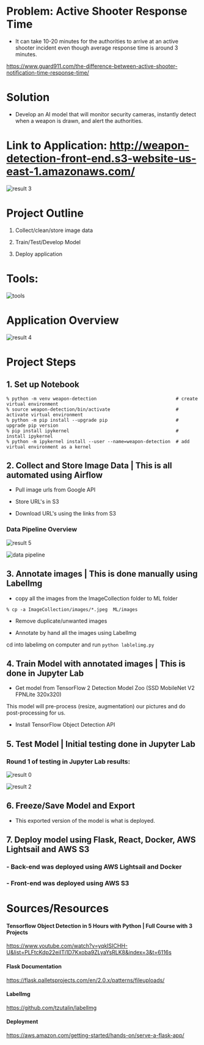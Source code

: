 # Problem: Active Shooter Response Time

- It can take 10-20 minutes for the authorities to arrive at an active shooter incident even though average response time is
around 3 minutes.

https://www.guard911.com/the-difference-between-active-shooter-notification-time-response-time/

# Solution

- Develop an AI model that will monitor security cameras, instantly detect when a weapon is
drawn, and alert the authorities.

# Link to Application: http://weapon-detection-front-end.s3-website-us-east-1.amazonaws.com/

![result 3](READMEImages/webapp.png)

# Project Outline

1. Collect/clean/store image data

2. Train/Test/Develop Model

3. Deploy application

# Tools:

![tools](READMEImages/tools.png)

# Application Overview

![result 4](READMEImages/result4.png)

# Project Steps

## 1. Set up Notebook

```
% python -m venv weapon-detection                             # create virtual environment
% source weapon-detection/bin/activate                        # activate virtual environment
% python -m pip install --upgrade pip                         # upgrade pip version
% pip install ipykernel                                       # install ipykernel
% python -m ipykernel install --user --name=weapon-detection  # add virtual environment as a kernel
```

## 2. Collect and Store Image Data | This is all automated using Airflow

- Pull image urls from Google API

- Store URL's in S3

- Download URL's using the links from S3

### Data Pipeline Overview

![result 5](READMEImages/result5.png)

![data pipeline](READMEImages/datapipeline.png)

## 3. Annotate images | This is done manually using LabelImg

- copy all the images from the ImageCollection folder to ML folder

`% cp -a ImageCollection/images/*.jpeg  ML/images`

- Remove duplicate/unwanted images

- Annotate by hand all the images using LabelImg

cd into labelimg on computer and run `python lablelimg.py`

## 4. Train Model with annotated images | This is done in Jupyter Lab

- Get model from TensorFlow 2 Detection Model Zoo (SSD MobileNet V2 FPNLite 320x320)

This model will pre-process (resize, augmentation) our pictures and do post-processing for us.

- Install TensorFlow Object Detection API

## 5. Test Model | Initial testing done in Jupyter Lab

### Round 1 of testing in Jupyter Lab results:

![result 0](READMEImages/result0.png)

![result 2](READMEImages/result2.png)

## 6. Freeze/Save Model and Export

- This exported version of the model is what is deployed.

## 7. Deploy model using Flask, React, Docker, AWS Lightsail and AWS S3

### - Back-end was deployed using AWS Lightsail and Docker

### - Front-end was deployed using AWS S3

# Sources/Resources

#### Tensorflow Object Detection in 5 Hours with Python | Full Course with 3 Projects

https://www.youtube.com/watch?v=yqkISICHH-U&list=PLFtcKdp22eiITi1D7Kxoba9ZLyaYsRLK8&index=3&t=6116s

#### Flask Documentation

https://flask.palletsprojects.com/en/2.0.x/patterns/fileuploads/


#### LabelImg

https://github.com/tzutalin/labelImg

#### Deployment

https://aws.amazon.com/getting-started/hands-on/serve-a-flask-app/